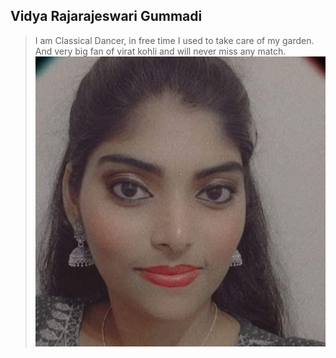 ## Vidya Rajarajeswari Gummadi

>I am Classical Dancer, in free time I used to take care of my garden.
And very big fan of virat kohli and will never miss any match.<br>
![MyImage](https://github.com/Vidya-Gummadi/assignment2-Gummadi/blob/main/MyImage.jpeg)
